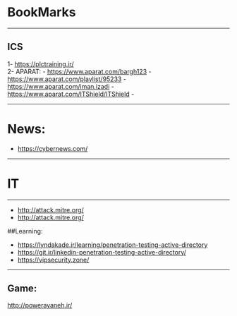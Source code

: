 # BookMarks
-------------------------------------------------------------------------------------------------------------------
ICS
-------------------------------------------------------------------------------------------------------------------
1- https://plctraining.ir/    
2- APARAT:
            - https://www.aparat.com/bargh123   <!-- برق قدرت طرح 18 ماه -->
            - https://www.aparat.com/playlist/95233  <!-- آموزش تابلو برق صنعتی -->
            - https://www.aparat.com/iman.izadi    <!-- دکتر ایمان ایزدی -->
            - https://www.aparat.com/ITShield/ITShield <!-- ابراهیم اخزری -->
            - 
            
            
            
            
   -------------------------------------------------------------------------------------------------------------------
   # News:
   - https://cybernews.com/
   
  -------------------------------------------------------------------------------------------------------------------
  # IT
  -------------------------------------------------------------------------------------------------------------------
  - http://attack.mitre.org/
  - http://attack.mitre.org/
  
  ##Learning:
  - https://lyndakade.ir/learning/penetration-testing-active-directory
  - https://git.ir/linkedin-penetration-testing-active-directory/
  - https://vipsecurity.zone/           
            
-------------------------------------------------------------------------------------------------------------------
Game:
-------------------------------------------------------------------------------------------------------------------
http://powerayaneh.ir/      <!-- iranian game -->

